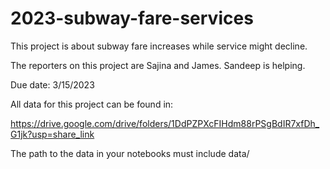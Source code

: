 # 2023-subway-fare-services
This project is about subway fare increases while service might decline.

The reporters on this project are Sajina and James. Sandeep is helping.

Due date: 3/15/2023

All data for this project can be found in:

https://drive.google.com/drive/folders/1DdPZPXcFIHdm88rPSgBdIR7xfDh_G1jk?usp=share_link

The path to the data in your notebooks must include data/
